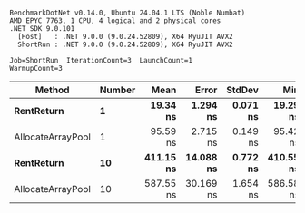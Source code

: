 ```

BenchmarkDotNet v0.14.0, Ubuntu 24.04.1 LTS (Noble Numbat)
AMD EPYC 7763, 1 CPU, 4 logical and 2 physical cores
.NET SDK 9.0.101
  [Host]   : .NET 9.0.0 (9.0.24.52809), X64 RyuJIT AVX2
  ShortRun : .NET 9.0.0 (9.0.24.52809), X64 RyuJIT AVX2

Job=ShortRun  IterationCount=3  LaunchCount=1  
WarmupCount=3  

```
| Method            | Number | Mean      | Error     | StdDev   | Min       | Max       | Allocated |
|------------------ |------- |----------:|----------:|---------:|----------:|----------:|----------:|
| **RentReturn**        | **1**      |  **19.34 ns** |  **1.294 ns** | **0.071 ns** |  **19.29 ns** |  **19.42 ns** |         **-** |
| AllocateArrayPool | 1      |  95.59 ns |  2.715 ns | 0.149 ns |  95.42 ns |  95.70 ns |         - |
| **RentReturn**        | **10**     | **411.15 ns** | **14.088 ns** | **0.772 ns** | **410.55 ns** | **412.02 ns** |         **-** |
| AllocateArrayPool | 10     | 587.55 ns | 30.169 ns | 1.654 ns | 586.58 ns | 589.46 ns |         - |
